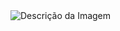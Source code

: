 <img src="https://www.canva.com/design/DAGke9PaGyk/b0cdyLVuVo6_e7Ilghcukg/view?utm_content=DAGke9PaGyk&utm_campaign=designshare&utm_medium=link2&utm_source=uniquelinks&utlId=h381a2fd01c" alt="Descrição da Imagem">
